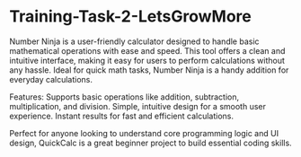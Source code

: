 # Training-Task-2-LetsGrowMore
Number Ninja is a user-friendly calculator designed to handle basic mathematical operations with ease and speed. This tool offers a clean and intuitive interface, making it easy for users to perform calculations without any hassle. Ideal for quick math tasks, Number Ninja is a handy addition for everyday calculations.

Features:
Supports basic operations like addition, subtraction, multiplication, and division.
Simple, intuitive design for a smooth user experience.
Instant results for fast and efficient calculations.

Perfect for anyone looking to understand core programming logic and UI design, QuickCalc is a great beginner project to build essential coding skills.  
